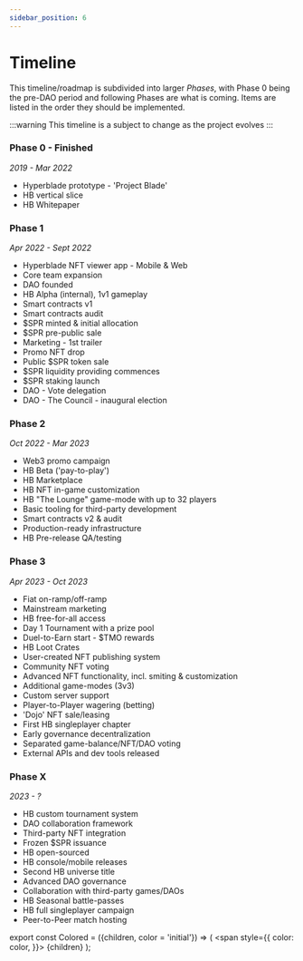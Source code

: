 ```yaml
---
sidebar_position: 6
---
```


# Timeline

This timeline/roadmap is subdivided into larger _Phases_, with Phase 0 being the pre-DAO period and following Phases are what is coming. Items are listed in the order they should be implemented.

:::warning
This timeline is a subject to change as the project evolves
:::

<!-- Legend:
Red - DAO & Governance
Green - Infrastructure & Technical
Blue - Hyperblade game
Grey - Other
-->

### Phase 0 - <Colored color="var(--ifm-color-primary)">Finished</Colored>

_2019 - Mar 2022_

- Hyperblade prototype - 'Project Blade'
- HB vertical slice
- HB Whitepaper

### Phase 1

_Apr 2022 - Sept 2022_

- Hyperblade NFT viewer app - Mobile & Web
- Core team expansion
- DAO founded
- HB Alpha (internal), 1v1 gameplay
- Smart contracts v1
- Smart contracts audit
- \$SPR minted & initial allocation
- \$SPR pre-public sale
- Marketing - 1st trailer
- Promo NFT drop
- Public $SPR token sale
- \$SPR liquidity providing commences
- \$SPR staking launch
- DAO - Vote delegation
- DAO - The Council - inaugural election

### Phase 2

_Oct 2022 - Mar 2023_

- Web3 promo campaign
- HB Beta ('pay-to-play')
- HB Marketplace
- HB NFT in-game customization
- HB "The Lounge" game-mode with up to 32 players
- Basic tooling for third-party development
- Smart contracts v2 & audit
- Production-ready infrastructure
- HB Pre-release QA/testing

### Phase 3

_Apr 2023 - Oct 2023_

- Fiat on-ramp/off-ramp
- Mainstream marketing
- HB free-for-all access
- Day 1 Tournament with a prize pool
- Duel-to-Earn start - $TMO rewards
- HB Loot Crates
- User-created NFT publishing system
- Community NFT voting
- Advanced NFT functionality, incl. smiting & customization
- Additional game-modes (3v3)
- Custom server support
- Player-to-Player wagering (betting)
- 'Dojo' NFT sale/leasing
- First HB singleplayer chapter
- Early governance decentralization
- Separated game-balance/NFT/DAO voting
- External APIs and dev tools released

### Phase X

_2023 - ?_

- HB custom tournament system
- DAO collaboration framework
- Third-party NFT integration
- Frozen $SPR issuance
- HB open-sourced
- HB console/mobile releases
- Second HB universe title
- Advanced DAO governance
- Collaboration with third-party games/DAOs
- HB Seasonal battle-passes
- HB full singleplayer campaign
- Peer-to-Peer match hosting

export const Colored = ({children, color = 'initial'}) => (
<span
style={{
      color: color,
    }}>
{children}
</span>
);
